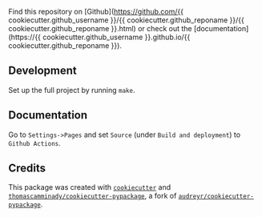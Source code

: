 Find this repository on [Github](https://github.com/{{ cookiecutter.github_username }}/{{ cookiecutter.github_reponame }}/{{ cookiecutter.github_reponame }}.html) or check out the [documentation](https://{{ cookiecutter.github_username }}.github.io/{{ cookiecutter.github_reponame }}).


## Development

Set up the full project by running `make`.

## Documentation
Go to `Settings->Pages` and set `Source` (under `Build and deployment`) to `Github Actions`.


## Credits

This package was created with [`cookiecutter`](https://github.com/audreyr/cookiecutter) and [`thomascamminady/cookiecutter-pypackage`](https://github.com/thomascamminady/cookiecutter-pypackage), a fork of [`audreyr/cookiecutter-pypackage`](https://github.com/audreyr/cookiecutter-pypackage).
